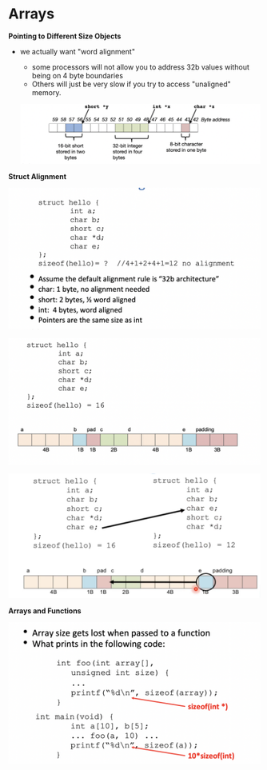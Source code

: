 # Arrays

**Pointing to Different Size Objects**

- we actually want "word alignment"

  - some processors will not allow you to address 32b values without being on 4 byte boundaries
  - Others will just be very slow if you try to access "unaligned" memory.

  ![image-20220810135713027](lecture3.assets/image-20220810135713027.png)



**Struct Alignment**

![image-20220810135905225](lecture3.assets/image-20220810135905225.png)

![image-20220810135913495](lecture3.assets/image-20220810135913495.png)

![image-20220810140933044](lecture3.assets/image-20220810140933044.png)



**Arrays and Functions**

![image-20220810141537600](lecture3.assets/image-20220810141537600.png)